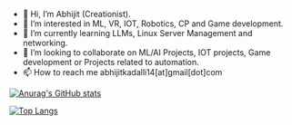 - 👋 Hi, I’m Abhijit (Creationist).
- 👀 I’m interested in ML, VR, IOT, Robotics, CP and Game development.
- 🌱 I’m currently learning LLMs, Linux Server Management and networking.
- 💞️ I’m looking to collaborate on ML/AI Projects, IOT projects, Game development or Projects related to automation.
- 📫 How to reach me abhijitkadalli14[at]gmail[dot]com


[![Anurag's GitHub stats](https://github-readme-stats-ten-gilt.vercel.app/api?username=Abhijit-Kadalli)](https://github.com/anuraghazra/github-readme-stats&count_private=true&show_icons=true&theme=tokyonight&include_all_commits=true)

[![Top Langs](https://github-readme-stats-ten-gilt.vercel.app/api/top-langs/?username=Abhijit-Kadalli)](https://github.com/anuraghazra/github-readme-stats&layout=compact)
